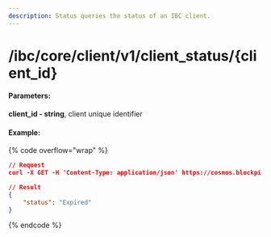 ```yaml
---
description: Status queries the status of an IBC client.
---
```


# /ibc/core/client/v1/client\_status/{client\_id}

#### **Parameters:**

**client\_id - string**, client unique identifier

#### Example:

{% code overflow="wrap" %}
```json
// Request
curl -X GET -H 'Content-Type: application/json' https://cosmos.blockpi.network/lcd/v1/<your-api-key>/ibc/core/client/v1/client_status/07-tendermint-0

// Result
{
    "status": "Expired"
}
```
{% endcode %}
